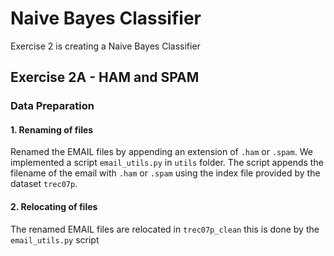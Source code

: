 # Naive Bayes Classifier
Exercise 2 is creating a Naive Bayes Classifier

Exercise 2A - HAM and SPAM
--------------------------

### Data Preparation
#### 1. Renaming of files 
Renamed the EMAIL files by appending an extension of `.ham` or `.spam`. We implemented a script `email_utils.py` in `utils` folder. The script appends the filename of the email with `.ham` or `.spam` using the index file provided by the dataset `trec07p`.

#### 2. Relocating of files
The renamed EMAIL files are relocated in `trec07p_clean` this is done by the `email_utils.py` script